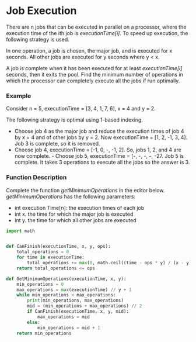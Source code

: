 # Job Execution
There are n jobs that can be executed in parallel on a processor, where the execution time of the ith job is *executionTime[i]*. To speed up execution, the following strategy is used.

In one operation, a job is chosen, the major job, and is executed for x seconds. All other jobs are executed for y seconds where y < x.

A job is complete when it has been executed for at least *executionTime[i]* seconds, then it exits the pool. Find the minimum number of operations in which the processor can completely execute all the jobs if run optimally.
### Example
Consider n = 5, executionTime = [3, 4, 1, 7, 6], x = 4 and y = 2.

The following strategy is optimal using 1-based indexing.

- Choose job 4 as the major job and reduce the execution times of job 4 by x = 4 and of other jobs by y = 2.
Now executionTime = [1, 2, -1, 3, 4]. Job 3 is complete, so it is removed.
-  Choose job 4, executionTime = [-1, 0, -, -1, 2]. So, jobs 1, 2, and 4 are now complete. -  Choose job 5, executionTime = [-, -, -, -, -27. Job 5 is complete.
It takes 3 operations to execute all the jobs so the answer is 3.

### Function Description
Complete the function *getMinimumOperations* in the editor below.
*getMinimumOperations* has the following
parameters:
- int execution Time[n]: the execution times of each job
- int x. the time for which the major job is executed
- int y. the time for which all other jobs are executed


```python
import math


def CanFinish(executionTime, x, y, ops):
    total_operations = 0
    for time in executionTime:
        total_operations += max(0, math.ceil((time - ops * y) / (x - y)))
    return total_operations <= ops

def GetMinimumOperations(executionTime, x, y):
    min_operations = 0
    max_operations = max(executionTime) // y + 1
    while min_operations < max_operations:
        print(min_operations, max_operations)
        mid = (min_operations + max_operations) // 2
        if CanFinish(executionTime, x, y, mid):
            max_operations = mid
        else:
            min_operations = mid + 1
    return min_operations

```